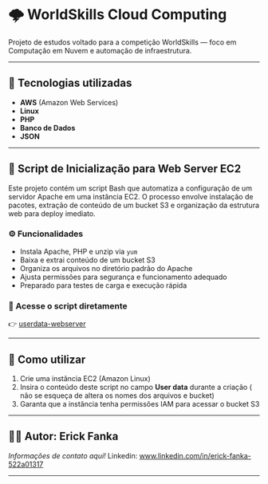 # 🌩️ WorldSkills Cloud Computing

Projeto de estudos voltado para a competição WorldSkills — foco em Computação em Nuvem e automação de infraestrutura.

---

## 🧰 Tecnologias utilizadas

- **AWS** (Amazon Web Services)
- **Linux**
- **PHP**
- **Banco de Dados**
- **JSON**

---

## 🚀 Script de Inicialização para Web Server EC2

Este projeto contém um script Bash que automatiza a configuração de um servidor Apache em uma instância EC2. O processo envolve instalação de pacotes, extração de conteúdo de um bucket S3 e organização da estrutura web para deploy imediato.

### ⚙️ Funcionalidades

- Instala Apache, PHP e unzip via `yum`
- Baixa e extrai conteúdo de um bucket S3
- Organiza os arquivos no diretório padrão do Apache
- Ajusta permissões para segurança e funcionamento adequado
- Preparado para testes de carga e execução rápida

### 📄 Acesse o script diretamente

👉 [userdata-webserver](https://github.com/Erick-Fanka/WorldSkills/blob/main/arquivos.sh/userdata-webserver)

---

## 📝 Como utilizar

1. Crie uma instância EC2 (Amazon Linux)
2. Insira o conteúdo deste script no campo **User data** durante a criação ( não se esqueça de altera os nomes dos arquivos e bucket)
3. Garanta que a instância tenha permissões IAM para acessar o bucket S3

---

## 👨‍💻 Autor: Erick Fanka

*Informações de contato aqui!*
Linkedin: www.linkedin.com/in/erick-fanka-522a01317

---
